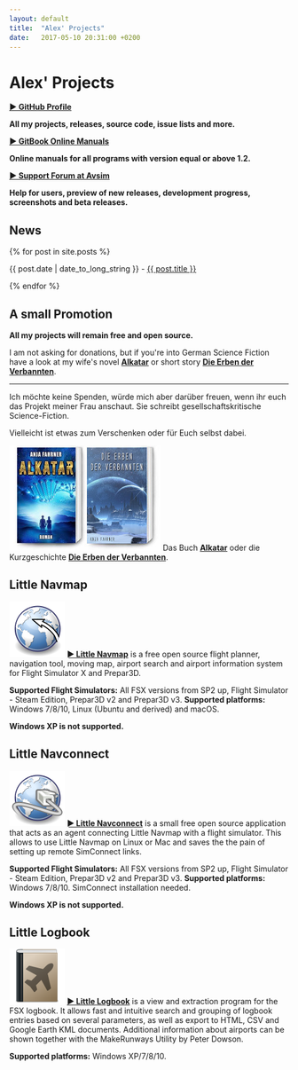 ```yaml
---
layout: default
title:  "Alex' Projects"
date:   2017-05-10 20:31:00 +0200
---
```


# Alex' Projects

[**► GitHub Profile**](https://github.com/albar965)

**All my projects, releases, source code, issue lists and more.**

[**► GitBook Online Manuals**](https://www.gitbook.com/@albar965)

**Online manuals for all programs with version equal or above 1.2.**

[**► Support Forum at Avsim**](http://www.avsim.com/forum/780-little-navmap-little-navconnect-little-logbook-support-forum)

**Help for users, preview of new releases, development progress, screenshots and beta releases.**


## News
<p>
  {% for post in site.posts %}
    <p>
      <span class="bold">{{ post.date | date_to_long_string }} - <a href="{{ site.baseurl }}{{ post.url }}">{{ post.title }}</a></span>
    </p>
  {% endfor %}
</p>

## A small Promotion

**All my projects will remain free and open source.**

I am not asking for donations, but if you're into German Science Fiction have a look at my wife's novel [**Alkatar**](http://www.anja-fahrner.de/meine-buecher-und-geschichten/alkatar) or short story [**Die Erben der Verbannten**](http://www.anja-fahrner.de/die-erben-der-verbannten).

---

Ich möchte keine Spenden, würde mich aber darüber freuen, wenn ihr euch das Projekt meiner Frau anschaut. Sie schreibt gesellschaftskritische Science-Fiction.

Vielleicht ist etwas zum Verschenken oder für Euch selbst dabei.

![Alkatar und Die Erben der Verbannten](assets/images/alkatar_und_erben.jpg) Das Buch [**Alkatar**](http://www.anja-fahrner.de/meine-buecher-und-geschichten/alkatar) oder die Kurzgeschichte [**Die Erben der Verbannten**](http://www.anja-fahrner.de/die-erben-der-verbannten).

## Little Navmap

[![Little Navmap](assets/images/navroute.png)](littlenavmap.html) [**► Little Navmap**](littlenavmap.html) is a free open source flight planner, navigation tool, moving map, airport search and airport information system for Flight Simulator X and Prepar3D.

**Supported Flight Simulators:** All FSX versions from SP2 up, Flight Simulator - Steam Edition, Prepar3D v2 and Prepar3D v3.
**Supported platforms:** Windows 7/8/10, Linux (Ubuntu and derived) and macOS.

**Windows XP is not supported.**

## Little Navconnect

[![Little Navconnect](assets/images/navconnect.png)](littlenavconnect.html) [**► Little Navconnect**](littlenavconnect.html) is a
small free open source application that acts as an agent connecting Little Navmap with a flight simulator. This allows to use Little Navmap
on Linux or Mac and saves the the pain of setting up remote SimConnect links.

**Supported Flight Simulators:** All FSX versions from SP2 up, Flight Simulator - Steam Edition, Prepar3D v2 and Prepar3D v3.
**Supported platforms:** Windows 7/8/10. SimConnect installation needed.

**Windows XP is not supported.**

## Little Logbook

[![Little Logbook](assets/images/logbook.png)](littlelogbook.html) [**► Little Logbook**](littlelogbook.html) is a view and extraction program
for the FSX logbook. It allows fast and intuitive search and grouping of logbook entries based on several parameters, as well as export to HTML,
CSV and Google Earth KML documents. Additional information about airports can be shown together with the MakeRunways Utility by Peter Dowson.

**Supported platforms:** Windows XP/7/8/10.

